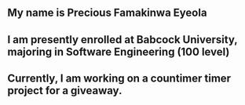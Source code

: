 ## My name is Precious Famakinwa Eyeola
## I am presently enrolled at Babcock University, majoring in Software Engineering (100 level)  
## Currently, I am working on a countimer timer project for a giveaway.
